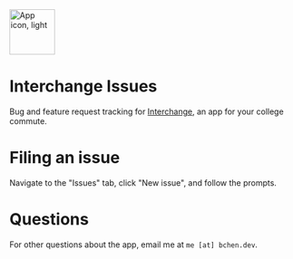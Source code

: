 <img width="80" alt="App icon, light" src="https://github.com/user-attachments/assets/e2ecabce-7288-4159-b76d-3f2372d84d3c" />

# Interchange Issues

Bug and feature request tracking for [Interchange](https://apps.apple.com/us/app/interchange-college-commute/id6739968742), an app for your college commute.

# Filing an issue
Navigate to the "Issues" tab, click "New issue", and follow the prompts.

# Questions
For other questions about the app, email me at `me [at] bchen.dev`.
